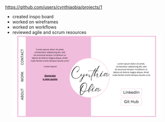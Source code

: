 https://github.com/users/cynthiaobia/projects/1

- created inspo board
- worked on wireframes
- worked on workflows
- reviewed agile and scrum resources
![Alt text](portfolio.png)